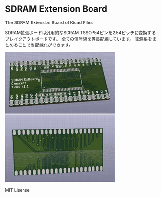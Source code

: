 # SDRAM Extension Board
The SDRAM Extension Board of Kicad Files. 

SDRAM拡張ボードは汎用的なSDRAM TSSOP54ピンを2.54ピッチに変換するブレイクアウトボードです。
全ての信号線を等長配線しています。
電源系をまとめることで省配線化ができます。


<img src="https://github.com/meerstern/SDRAM-ExBoard/blob/master/SDRAM.jpg" width="360">

<img src="https://github.com/meerstern/SDRAM-ExBoard/blob/master/SDRAM2.jpg" width="360">

MIT Lisense
